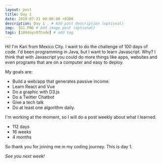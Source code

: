 ```yaml
---
layout: post
title: Day 1 
date: 2019-07-21 00:00:00 +0300
description: Day 1 . # Add post description (optional)
img:  IG1.PNG # Add image post (optional)
tags: [100daysOfCode] # add tag
---
```


Hi! I'm Kari from Mexico City. I want to do the challenge of 100 days of code. I'd been programming in Java, but I want to learn Javascript. Why? I think that with Javascript you could do more things like apps, websites and even programs that are on a computer and easy to deploy.

My goals are:
- Build a web/app that generates passive income.
- Learn React and Vue
- Do a graphic with D3.js
- Do a Twitter Chatbot
- Give a tech talk
- Do at least one algorithm daily.

I'm working at the moment, so I will do a post weekly about what I learned. 

- 112 days 
- 16 weeks 
- 4 months

So thank you for joining me in my coding journey. This is day 1.

*See you next week!*




